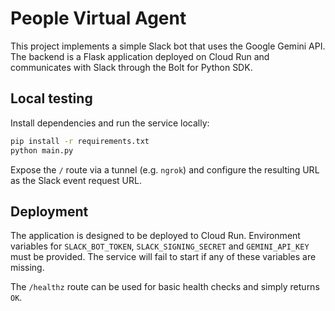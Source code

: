 # People Virtual Agent

This project implements a simple Slack bot that uses the Google Gemini API. The
backend is a Flask application deployed on Cloud Run and communicates with Slack
through the Bolt for Python SDK.

## Local testing

Install dependencies and run the service locally:

```bash
pip install -r requirements.txt
python main.py
```

Expose the `/` route via a tunnel (e.g. `ngrok`) and configure the resulting URL
as the Slack event request URL.

## Deployment

The application is designed to be deployed to Cloud Run. Environment variables
for `SLACK_BOT_TOKEN`, `SLACK_SIGNING_SECRET` and `GEMINI_API_KEY` must be
provided. The service will fail to start if any of these variables are missing.

The `/healthz` route can be used for basic health checks and simply returns `OK`.
